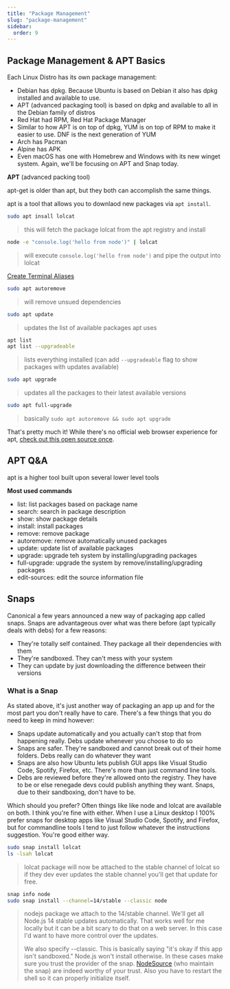 ```yaml
---
title: "Package Management"
slug: "package-management"
sidebar:
  order: 9
---
```


## Package Management & APT Basics

Each Linux Distro has its own package management:

- Debian has dpkg. Because Ubuntu is based on Debian it also has dpkg installed and available to use.
- APT (advanced packaging tool) is based on dpkg and available to all in the Debian family of distros
- Red Hat had RPM, Red Hat Package Manager
- Similar to how APT is on top of dpkg, YUM is on top of RPM to make it easier to use. DNF is the next generation of YUM
- Arch has Pacman
- Alpine has APK
- Even macOS has one with Homebrew and Windows with its new winget system. Again, we'll be focusing on APT and Snap today.

**APT** (advanced packing tool)

apt-get is older than apt, but they both can accomplish the same things.

apt is a tool that allows you to downlaod new packages via `apt install`.

```bash
sudo apt insall lolcat
```

> this will fetch the package lolcat from the apt registry and install

```bash
node -e "console.log('hello from node')" | lolcat
```

> will execute `console.log('hello from node')` and pipe the output into lolcat

[Create Terminal Aliases](https://www.netlify.com/blog/2020/04/12/speed-up-productivity-with-terminal-aliases/?utm_source=twitter&utm_medium=terminalalias-sd&utm_campaign=devex)

```bash
sudo apt autoremove
```

> will remove unsued dependencies

```bash
sudo apt update
```

> updates the list of available packages apt uses

```bash
apt list
apt list --upgradeable
```

> lists everything installed (can add `--upgradeable` flag to show packages with updates available)

```bash
sudo apt upgrade
```

> updates all the packages to their latest available versions

```bash
sudo apt full-upgrade
```

> basically `sudo apt autoremove && sudo apt upgrade`

That's pretty much it! While there's no official web browser experience for apt, [check out this open source once](https://www.apt-browse.org).

## APT Q&A

apt is a higher tool built upon several lower level tools

**Most used commands**

- list: list packages based on package name
- search: search in package description
- show: show package details
- install: install packages
- remove: remove package
- autoremove: remove automatically unused packages
- update: update list of available packages
- upgrade: upgrade teh system by installing/upgrading packages
- full-upgrade: upgrade the system by remove/installing/upgrading packages
- edit-sources: edit the source information file

## Snaps

Canonical a few years announced a new way of packaging app called snaps. Snaps are advantageous over what was there before (apt typically deals with debs) for a few reasons:

- They're totally self contained. They package all their dependencies with them
- They're sandboxed. They can't mess with your system
- They can update by just downloading the difference between their versions

### What is a Snap

As stated above, it's just another way of packaging an app up and for the most part you don't really have to care. There's a few things that you do need to keep in mind however:

- Snaps update automatically and you actually can't stop that from happening really. Debs update whenever you choose to do so
- Snaps are safer. They're sandboxed and cannot break out of their home folders. Debs really can do whatever they want
- Snaps are also how Ubuntu lets publish GUI apps like Visual Studio Code, Spotify, Firefox, etc. There's more than just command line tools.
- Debs are reviewed before they're allowed onto the registry. They have to be or else renegade devs could publish anything they want. Snaps, due to their sandboxing, don't have to be.

Which should you prefer? Often things like like node and lolcat are available on both. I think you're fine with either. When I use a Linux desktop I 100% prefer snaps for desktop apps like Visual Studio Code, Spotify, and Firefox, but for commandline tools I tend to just follow whatever the instructions suggestion. You're good either way.

```bash
sudo snap install lolcat
ls -lsah lolcat
```

> lolcat package will now be attached to the stable channel of lolcat so if they dev ever updates the stable channel you'll get that update for free.

```bash
snap info node
sudo snap install --channel=14/stable --classic node
```

> nodejs package we attach to the 14/stable channel. We'll get all Node.js 14 stable updates automatically. That works well for me locally but it can be a bit scary to do that on a web server. In this case I'd want to have more control over the updates.
>
> We also specify --classic. This is basically saying "it's okay if this app isn't sandboxed." Node.js won't install otherwise. In these cases make sure you trust the provider of the snap. [NodeSource](https://nodesource.com/) (who maintain the snap) are indeed worthy of your trust. Also you have to restart the shell so it can properly initialize itself.
